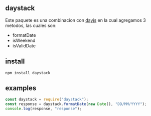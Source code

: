 ## daystack

Este paquete es una combinacion con [dayjs](https://www.npmjs.com/package/dayjs) en la cual agregamos 3 metodos, las cuales son:

- formatDate
- isWeekend
- isValidDate

## install

```
npm install daystack
```

## examples

```js
const daystack = require("daystack");
const response = daystack.formatDate(new Date(), "DD/MM/YYYY");
console.log(response, "response");
```

